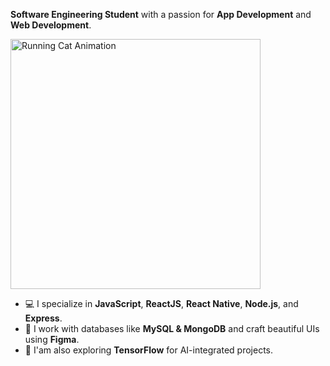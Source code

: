 

 **Software Engineering Student** with a passion for **App Development** and **Web Development**.  
<p align="left">
  <img src="https://i.pinimg.com/originals/a9/68/27/a96827aa75c09ba6c6dcf38b8f6daa90.gif" width="400" alt="Running Cat Animation">
</p>


- 💻 I specialize in **JavaScript**, **ReactJS**, **React Native**, **Node.js**, and **Express**.
- 📂 I work with databases like **MySQL & MongoDB** and craft beautiful UIs using **Figma**.
- 🌱 I'am also exploring **TensorFlow** for AI-integrated projects.

